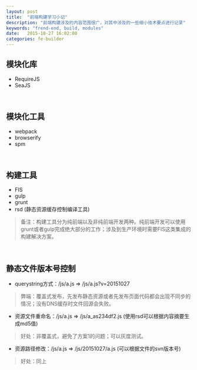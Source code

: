 ```yaml
---
layout: post
title:  "前端构建学习小记"
description: "前端构建涉及的内容范围很广，对其中涉及的一些细小技术要点进行记录"
keywords: "frend-end, build, modules"
date:   2015-10-27 16:02:00
categories: fe-builder
---
```


## 模块化库

- RequireJS
- SeaJS

<br/>

## 模块化工具

- webpack
- browserify
- spm

<br/>

## 构建工具

- FIS
- gulp
- grunt
- rsd (静态资源缓存控制编译工具)

> 备注：构建工具分为纯前端以及非纯前端开发两种。纯前端开发可以使用grunt或者gulp完成绝大部分的工作；涉及到生产环境时需要FIS这类集成的构建解决方案。

<br/>

## 静态文件版本号控制

- querystring方式：/js/a.js => /js/a.js?v=20151027
> 弊端：覆盖式发布，先发布静态资源或者先发布页面代码都会出现不同步的情况；没有DNS缓存时文件回源会失败。

- 资源文件重命名：/js/a.js => /js/a_as234df2.js (使用rsd可以根据内容摘要生成md5值)
> 好处：非覆盖式，避免了方案1的问题；可以灰度测试。

- 资源路径修改：/js/a.js => /js/20151027/a.js (可以根据文件的svn版本号)
> 好处：同上
